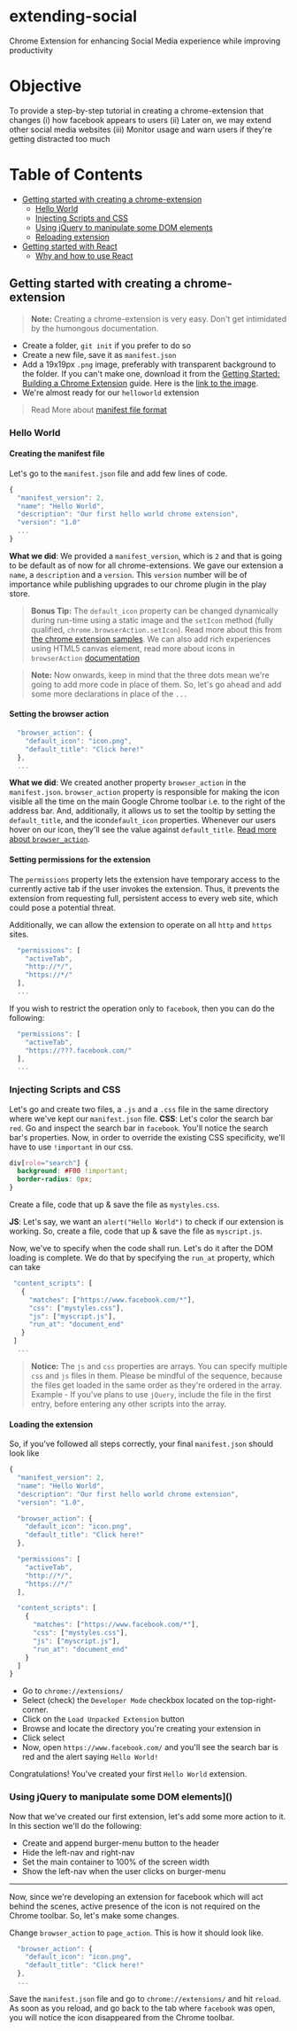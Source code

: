 # extending-social
Chrome Extension for enhancing Social Media experience while improving productivity

# Objective
To provide a step-by-step tutorial in creating a chrome-extension that changes
(i) how facebook appears to users
(ii) Later on, we may extend other social media websites
(iii) Monitor usage and warn users if they're getting distracted too much

# Table of Contents
* [Getting started with creating a chrome-extension]()
  * [Hello World]()
  * [Injecting Scripts and CSS]()
  * [Using jQuery to manipulate some DOM elements]()
  * [Reloading extension]()
* [Getting started with React]()
  * [Why and how to use React]()

## Getting started with creating a chrome-extension
> **Note:** Creating a chrome-extension is very easy. Don't get intimidated by the humongous documentation.

* Create a folder, `git init` if you prefer to do so
* Create a new file, save it as `manifest.json`
* Add a 19x19px `.png` image, preferably with transparent background to the folder. If you can't make one, download it from the [Getting Started: Building a Chrome Extension](https://developer.chrome.com/extensions/getstarted) guide. Here is the [link to the image](https://developer.chrome.com/extensions/examples/tutorials/getstarted/icon.png).
* We're almost ready for our `helloworld` extension

> Read More about [manifest file format](https://developer.chrome.com/extensions/manifest)

### Hello World
#### Creating the manifest file
Let's go to the `manifest.json` file and add few lines of code.
```javascript
{
  "manifest_version": 2,
  "name": "Hello World",
  "description": "Our first hello world chrome extension",
  "version": "1.0"
  ...
}
```
**What we did**: We provided a `manifest_version`, which is `2` and that is going to be default as of now for all chrome-extensions. We gave our extension a `name`, a `description` and a `version`. This `version` number will be of importance while publishing upgrades to our chrome plugin in the play store.

> **Bonus Tip:** The `default_icon` property can be changed dynamically during run-time using a static image and the `setIcon` method (fully qualified,  `chrome.browserAction.setIcon`). Read more about this from  [the chrome extension samples](https://developer.chrome.com/extensions/browserAction#method-setIcon). We can also add rich experiences using HTML5 canvas element, read more about icons in `browserAction` [documentation](https://developer.chrome.com/extensions/browserAction#icon)

> **Note:** Now onwards, keep in mind that the three dots mean we're going to add more code in place of them. So, let's go ahead and add some more declarations in place of the `...`

#### Setting the browser action
```javascript
  "browser_action": {
    "default_icon": "icon.png",
    "default_title": "Click here!"
  },
  ...
```
**What we did**: We created another property `browser_action` in the `manifest.json`. `browser_action` property is responsible for making the icon visible all the time on the main Google Chrome toolbar i.e. to the right of the address bar. And, additionally, it allows us to set the tooltip by setting the `default_title`, and the icon`default_icon` properties. Whenever our users hover on our icon, they'll see the value against `default_title`. [Read more about `browser_action`](https://developer.chrome.com/extensions/browserAction).

#### Setting permissions for the extension
The `permissions` property lets the extension have temporary access to the currently active tab if the user invokes the extension. Thus, it prevents the extension from requesting full, persistent access to every web site, which could pose a potential threat.

Additionally, we can allow the extension to operate on all `http` and `https` sites.
```javascript
  "permissions": [
    "activeTab",
    "http://*/",
    "https://*/"
  ],
  ...
```

If you wish to restrict the operation only to `facebook`, then you can do the following:
```javascript
  "permissions": [
    "activeTab",
    "https://???.facebook.com/"
  ],
  ...
```
### Injecting Scripts and CSS
Let's go and create two files, a `.js` and a `.css` file in the same directory where we've kept our `manifest.json` file.
**CSS**: Let's color the search bar `red`. Go and inspect the search bar in `facebook`. You'll notice the search bar's properties. Now, in order to override the existing CSS specificity, we'll have to use `!important` in our css.

```css
div[role="search"] {
  background: #F00 !important;
  border-radius: 0px;
}
```
Create a file, code that up & save the file as `mystyles.css`.

**JS**:
Let's say, we want an `alert("Hello World")` to check if our extension is working.
So, create a file, code that up & save the file as `myscript.js`.

Now, we've to specify when the code shall run. Let's do it after the DOM loading is complete. We do that by specifying the `run_at` property, which can take 

```javascript
 "content_scripts": [
   {
     "matches": ["https://www.facebook.com/*"],
     "css": ["mystyles.css"],
     "js": ["myscript.js"],
     "run_at": "document_end"
   }
 ]
  ...
```
> **Notice:** The `js` and `css` properties are arrays. You can specify multiple `css` and `js` files in them. Please be mindful of the sequence, because the files get loaded in the same order as they're ordered in the array. Example - If you've plans to use `jQuery`, include the file in the first entry, before entering any other scripts into the array.

#### Loading the extension
So, if you've followed all steps correctly, your final `manifest.json` should look like

```javascript
{
  "manifest_version": 2,
  "name": "Hello World",
  "description": "Our first hello world chrome extension",
  "version": "1.0",

  "browser_action": {
    "default_icon": "icon.png",
    "default_title": "Click here!"
  },

  "permissions": [
    "activeTab",
    "http://*/",
    "https://*/"
  ],

  "content_scripts": [
    {
      "matches": ["https://www.facebook.com/*"],
      "css": ["mystyles.css"],
      "js": ["myscript.js"],
      "run_at": "document_end"
    }
  ]
}
```
* Go to `chrome://extensions/`
* Select (check) the `Developer Mode` checkbox located on the top-right-corner.
* Click on the `Load Unpacked Extension` button
* Browse and locate the directory you're creating your extension in
* Click select
* Now, open `https://www.facebook.com/` and you'll see the search bar is red and the alert saying `Hello World!`

Congratulations! You've created your first `Hello World` extension.

### Using jQuery to manipulate some DOM elements]()
Now that we've created our first extension, let's add some more action to it.
In this section we'll do the following:
* Create and append burger-menu button to the header
* Hide the left-nav and right-nav
* Set the main container to 100% of the screen width
* Show the left-nav when the user clicks on burger-menu

---------------------

Now, since we're developing an extension for facebook which will act behind the scenes, active presence of the icon is not required on the Chrome toolbar. So, let's make some changes.

Change `browser_action` to `page_action`. This is how it should look like.
```javascript
  "browser_action": {
    "default_icon": "icon.png",
    "default_title": "Click here!"
  },
  ...
```
Save the `manifest.json` file and go to `chrome://extensions/` and hit `reload`. As soon as you reload, and go back to the tab where `facebook` was open, you will notice the icon disappeared from the Chrome toolbar.

